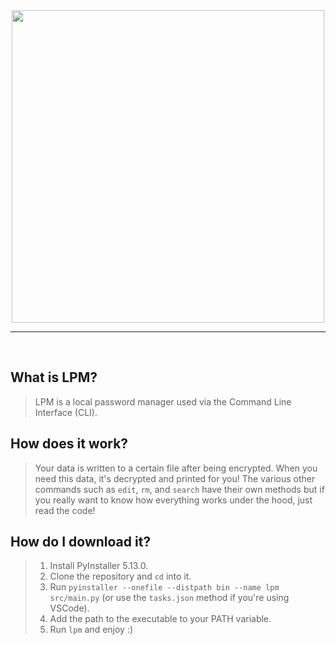 <div align="center">
	<img src="https://github.com/itsamedood/LPM/assets/74739472/d22cffc8-58e9-43bc-958c-bf84dcbd3e21" width="500"><hr>
</div><br>

## What is LPM?
> LPM is a local password manager used via the Command Line Interface (CLI).
>

## How does it work?
> Your data is written to a certain file after being encrypted. When you need this data, it's decrypted and printed for you! The various other commands such as `edit`, `rm`, and `search` have their own methods but if you really want to know how everything works under the hood, just read the code!

## How do I download it?
> 1) Install PyInstaller 5.13.0.
> 2) Clone the repository and `cd` into it.
> 3) Run `pyinstaller --onefile --distpath bin --name lpm src/main.py` (or use the `tasks.json` method if you're using VSCode).
> 5) Add the path to the executable to your PATH variable.
> 6) Run `lpm` and enjoy :)
